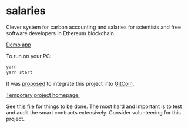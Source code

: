 # salaries
Clever system for carbon accounting and salaries for scientists and free software developers in Ethereum blockchain.

[Demo app](https://vporton.github.io/future-salary/)

To run on your PC:

```sh
yarn
yarn start
```

It was [proposed](https://github.com/gitcoinco/web/issues/8183) to integrate this project into [GitCoin](https://gitcoin.co).

[Temporary project homepage.](https://reward.portonvictor.org)

See [this file](TODO) for things to be done. The most hard and important is to test and audit the smart contracts extensively. Consider volunteering for this project.
